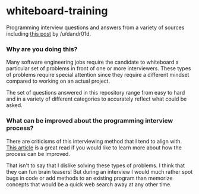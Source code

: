# whiteboard-training
Programming interview questions and answers from a variety of sources including [this post](https://reddit.com/r/cscareerquestions/comments/20ahfq/heres_a_pretty_big_list_of_programming_interview) by /u/dandr01d. 

### Why are you doing this? 

Many software engineering jobs require the candidate to whiteboard a particular set of problems in front of one or more interviewers. These types of problems require special attention since they require a different mindset compared to working on an actual project.

The set of questions answered in this repository range from easy to hard and in a variety of different categories to accurately reflect what could be asked. 

### What can be improved about the programming interview process?

There are criticisms of this interviewing method that I tend to align with. [This article](https://medium.com/make-better-software/against-the-whiteboard-f1df0013954f) is a great read if you would like to learn more about how the process can be improved. 

That isn't to say that I dislike solving these types of problems. I think that they can fun brain teasers! But during an interview I would much rather spot bugs in code or add methods to an existing program than memorize concepts that would be a quick web search away at any other time.


